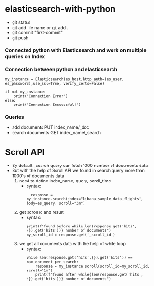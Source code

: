 # elasticsearch-with-python
-  git status
-  git add file name or git add .
-  git commit "first-commit"
-  git push

### Connected python with Elasticsearch and work on multiple queries on Index

### Connection between python and elasticsearch
    my_instance = Elasticsearch(es_host,http_auth=(es_user, es_password),use_ssl=True, verify_certs=False)

    if not my_instance:
        print("Connection Error")
    else:
        print("Connection Successful!")

### Queries
-   add documents
        PUT index_name/_doc
-   search documents
        GET index_name/_search

# Scroll API
-   By default _search query can fetch 1000 number of documents data
-   But with the help of Scroll API we found in search query more than 1000's of documents data 
    1.  need to define index_name, query, scroll_time
        - syntax:
            <!-- -   got response -->
                response = my_instance.search(index="kibana_sample_data_flights", body=es_query, scroll="3m")
            
    2.  get scroll id and result
        -   syntax:
            <!-- -  first we get 1000 hits/record here before while loop -->
                print(f"found before while{len(response.get('hits',{}).get('hits'))} number of documents")
                my_scroll_id = response.get('_scroll_id')

    3.  we get all documents data with the help of while loop  
        -   syntax:
            <!-- -   while loop -->
                while len(response.get('hits',{}).get('hits')) == max_document_per_search:
                    response = my_instance.scroll(scroll_id=my_scroll_id, scroll="1m")
                    print(f"found after while{len(response.get('hits',{}).get('hits'))} number of documents")